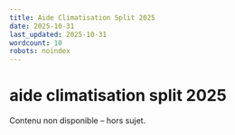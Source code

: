 ```yaml
---
title: Aide Climatisation Split 2025
date: 2025-10-31
last_updated: 2025-10-31
wordcount: 10
robots: noindex
---
```


# aide climatisation split 2025

Contenu non disponible – hors sujet.